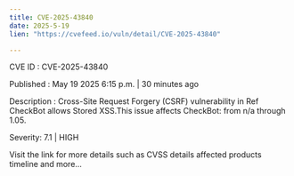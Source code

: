 ```yaml
---
title: CVE-2025-43840
date: 2025-5-19
lien: "https://cvefeed.io/vuln/detail/CVE-2025-43840"

---
```


CVE ID : CVE-2025-43840

Published :  May 19
2025
6:15 p.m. | 30 minutes ago

Description : Cross-Site Request Forgery (CSRF) vulnerability in Ref CheckBot allows Stored XSS.This issue affects CheckBot: from n/a through 1.05.

Severity: 7.1 | HIGH

Visit the link for more details
such as CVSS details
affected products
timeline
and more...
